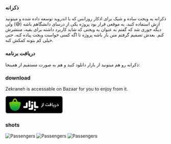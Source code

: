 ### ذکرانه
ذکرانه یه ویجت ساده و شیک برای اذکار روزانس که با اندروید توسعه داده شده و میتونید ازش استفاده کنید. یه موقعی قرار بود پروژه یکی از درسای دانشگاهم باشه (😅) ولی دیگه جوری شد که گفتم به عنوان یه ویجتی که شاید کاربرد داشته برای بقیه، منتشرش کنم. بعدش تصمیم گرفتم متن باز باشه پروژه تا اگه کسی خواست ویجت پیاده کنه، حتی خیلی کم بتونه کمکش کنه.

### دریافت برنامه
ذکرانه رو هم میتونید از بازار دانلود کنید و هم به صورت مستقیم از همینجا:


### download
Zekraneh is accessable on Bazaar for you to enjoy from it.

<a href="https://cafebazaar.ir/app/ir.rezarasuolzadeh.zekraneh"> 
    <img alt="Zekraneh" src="/shots/bazaar.png"  width=180" height="55"> 
</a>

### shots
<p float="left">
    <img alt="Passengers" src="/shots/shot_1.png"  width="180" height="380"> 
    <img alt="Passengers" src="/shots/shot_2.png"  width="180" height="380">
    <img alt="Passengers" src="/shots/shot_3.png"  width="180" height="380"> 
</p>

